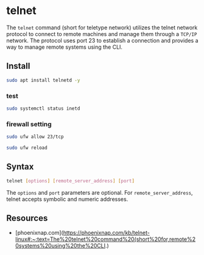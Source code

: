 # telnet

The ```telnet``` command (short for teletype network) utilizes the telnet network protocol
to connect to remote machines and manage them through a ```TCP/IP``` network.
The protocol uses port 23 to establish a connection and provides a way to manage remote systems using the CLI.

## Install

```sh
sudo apt install telnetd -y
```

### test

```sh
sudo systemctl status inetd
```

### firewall setting

```sh
sudo ufw allow 23/tcp
```

```sh
sudo ufw reload
```

## Syntax

```sh
telnet [options] [remote_server_address] [port]
```

The ```options``` and ```port``` parameters are optional.
For ```remote_server_address```, telnet accepts symbolic and numeric addresses.

## Resources

- [phoenixnap.com](https://phoenixnap.com/kb/telnet-linux#:~:text=The%20telnet%20command%20(short%20for,remote%20systems%20using%20the%20CLI.)
